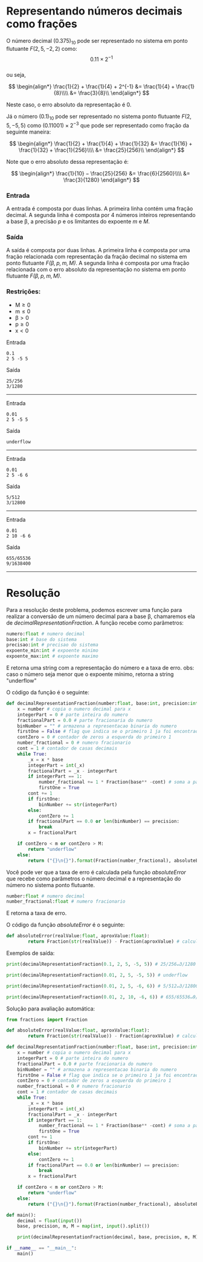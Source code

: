 # Representando números decimais como frações

O número decimal $(0.375)_{10}$ pode ser representado no sistema em ponto flutuante $F(2, 5, -2, 2)$ como:<br>
$$0.11 × 2 ^{− 1}$$
<br>ou seja, 

$$
\begin{align*}
    \frac{1}{2} + \frac{1}{4} + 2^{-1} &= \frac{1}{4} + \frac{1}{8}\\\\ 
    &= \frac{3}{8}\\ 
\end{align*}
$$

Neste caso, o erro absoluto da representação é 0.

Já o número $(0.1)_{10}$ pode ser representado no sistema ponto flutuante $F(2, 5,  − 5, 5)$ como $(0.11001) × 2^{−3}$ que pode ser representado como fração da seguinte maneira:<br>

$$
\begin{align*}
    \frac{1}{2} + \frac{1}{4} + \frac{1}{32} &= \frac{1}{16} + \frac{1}{32} + \frac{1}{256}\\\\ 
    &= \frac{25}{256}\\
\end{align*}
$$

Note que o erro absoluto dessa representação é:

$$
\begin{align*}
    \frac{1}{10} − \frac{25}{256} &= \frac{6}{2560}\\\\
    &= \frac{3}{1280}
\end{align*}
$$

### Entrada
A entrada é composta por duas linhas. A primeira linha contém uma fração decimal. A segunda linha é composta por 4 números inteiros representando a base β, a precisão *p* e os limitantes do expoente *m* e *M*.

### Saída
A saída é composta por duas linhas. A primeira linha é composta por uma fração relacionada com representação da fração decimal no sistema em ponto flutuante *F(β, p, m, M)*. A segunda linha é composta por uma fração relacionada com o erro absoluto da representação no sistema em ponto flutuante *F(β, p, m, M)*.

### Restrições:

- M ≥ 0
- m ≤ 0
- β > 0
- p ≥ 0
- x < 0

Entrada

    0.1
    2 5 -5 5
Saída

    25/256
    3/1280

---
Entrada

    0.01 
    2 5 -5 5
Saída

    underflow  
---
Entrada

    0.01
    2 5 -6 6
Saída

    5/512
    3/12800
---
Entrada

    0.01
    2 10 -6 6
Saída

    655/65536
    9/1638400

---

# Resolução
Para a resolução deste problema, podemos escrever uma função para realizar a conversão de um número decimal para a base β, chamaremos ela de _decimalRepresentationFraction_.
A função recebe como parâmetros:
```python
numero:float # numero decimal
base:int # base do sistema
precisao:int # precisao do sistema
expoente_min:int # expoente minimo
expoente_max:int # expoente maximo
```
E retorna uma string com a representação do número e a taxa de erro.
obs: caso o número seja menor que o expoente mínimo, retorna a string "underflow"

O código da função é o seguinte:
```python
def decimalRepresentationFraction(number:float, base:int, precision:int, m:int, M:int):
    x = number # copia o numero decimal para x
    integerPart = 0 # parte inteira do numero
    fractionalPart = 0.0 # parte fracionaria do numero
    binNumber = "" # armazena a representacao binaria do numero
    firstOne = False # flag que indica se o primeiro 1 ja foi encontrado
    contZero = 0 # contador de zeros a esquerda do primeiro 1
    number_fractional = 0 # numero fracionario
    cont = 1 # contador de casas decimais
    while True:        
        _x = x * base
        integerPart = int(_x)
        fractionalPart = _x - integerPart
        if integerPart == 1: 
            number_fractional += 1 * Fraction(base** -cont) # soma a parte fracionaria do numero
            firstOne = True        
        cont += 1
        if firstOne:
            binNumber += str(integerPart)
        else:
            contZero += 1
        if fractionalPart == 0.0 or len(binNumber) == precision:
            break
        x = fractionalPart

    if contZero < m or contZero > M:
        return "underflow"
    else:
        return ("{}\n{}").format(Fraction(number_fractional), absoluteError(number, number_fractional))
```

Você pode ver que a taxa de erro é calculada pela função _absoluteError_ que recebe como parâmetros o número decimal e a representação do número no sistema ponto flutuante.
```python
number:float # numero decimal
number_fractional:float # numero fracionario
```
E retorna a taxa de erro.

O código da função _absoluteError_ é o seguinte:
```python
def absoluteError(realValue:float, aproxValue:float):
        return Fraction(str(realValue)) - Fraction(aproxValue) # calcula o erro absoluto

```

Exemplos de saída:
```python
print(decimalRepresentationFraction(0.1, 2, 5, -5, 5)) # 25/256↵3/1280

print(decimalRepresentationFraction(0.01, 2, 5, -5, 5)) # underflow

print(decimalRepresentationFraction(0.01, 2, 5, -6, 6)) # 5/512↵3/12800

print(decimalRepresentationFraction(0.01, 2, 10, -6, 6)) # 655/65536↵9/1638400
```

Solução para avaliação automática:
```python
from fractions import Fraction

def absoluteError(realValue:float, aproxValue:float):
        return Fraction(str(realValue)) - Fraction(aproxValue) # calcula o erro absoluto

def decimalRepresentationFraction(number:float, base:int, precision:int, m:int, M:int):
    x = number # copia o numero decimal para x
    integerPart = 0 # parte inteira do numero
    fractionalPart = 0.0 # parte fracionaria do numero
    binNumber = "" # armazena a representacao binaria do numero
    firstOne = False # flag que indica se o primeiro 1 ja foi encontrado
    contZero = 0 # contador de zeros a esquerda do primeiro 1
    number_fractional = 0 # numero fracionario
    cont = 1 # contador de casas decimais
    while True:        
        _x = x * base
        integerPart = int(_x)
        fractionalPart = _x - integerPart
        if integerPart == 1: 
            number_fractional += 1 * Fraction(base** -cont) # soma a parte fracionaria do numero
            firstOne = True        
        cont += 1
        if firstOne:
            binNumber += str(integerPart)
        else:
            contZero += 1
        if fractionalPart == 0.0 or len(binNumber) == precision:
            break
        x = fractionalPart

    if contZero < m or contZero > M:
        return "underflow"
    else:
        return ("{}\n{}").format(Fraction(number_fractional), absoluteError(number, number_fractional))

def main():
    decimal = float(input())
    base, precision, m, M = map(int, input().split())

    print(decimalRepresentationFraction(decimal, base, precision, m, M))

if __name__ == "__main__":
    main()
```